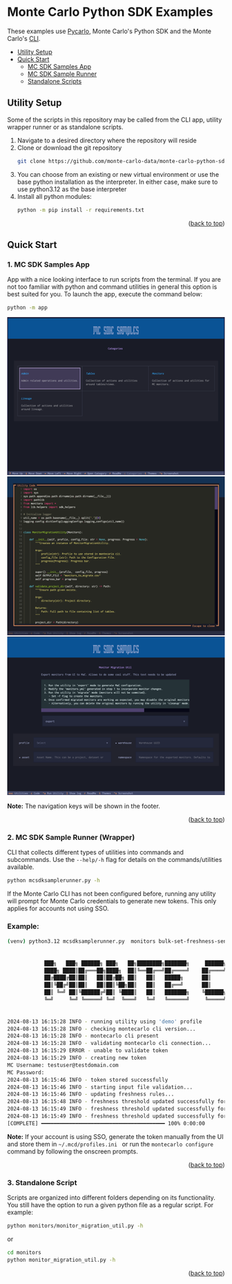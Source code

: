 <div id="top"></div>
<a href=""></a>

# Monte Carlo Python SDK Examples

These examples use [Pycarlo](https://github.com/monte-carlo-data/python-sdk), Monte Carlo's Python SDK and the Monte Carlo's [CLI](https://pypi.org/project/montecarlodata/).

<!-- TABLE OF CONTENTS -->
- [Utility Setup](#utility-setup)
- [Quick Start](#quick-start)
  - [MC SDK Samples App](#1-mc-sdk-samples-app)
  - [MC SDK Sample Runner](#2-mc-sdk-sample-runner-wrapper)
  - [Standalone Scripts](#3-standalone-script)

## Utility Setup
Some of the scripts in this repository may be called from the CLI app, utility wrapper runner or as standalone scripts. 
1. Navigate to a desired directory where the repository will reside
2. Clone or download the git repository
   ```bash
   git clone https://github.com/monte-carlo-data/monte-carlo-python-sdk-examples.git
   ```
3. You can choose from an existing or new virtual environment or use the base python installation as the interpreter. 
In either case, make sure to use python3.12 as the base interpreter
4. Install all python modules:
   ```bash
   python -m pip install -r requirements.txt
   ```
<p align="right">(<a href="#top">back to top</a>)</p>

## Quick Start

### 1. MC SDK Samples App

App with a nice looking interface to run scripts from the terminal. If you are not too familiar with python and command utilities in general this option is best suited for you. To launch the app, execute the command below:

```bash
python -m app
```

![app](landing.png) ![code](code.png) ![utility](utility.png)
 
**Note:** The navigation keys will be shown in the footer.

<p align="right">(<a href="#top">back to top</a>)</p>

### 2. MC SDK Sample Runner (Wrapper)

CLI that collects different types of utilities into commands and subcommands. Use the ```--help/-h``` flag for details on the commands/utilities available.

```bash
python mcsdksamplerunner.py -h
```

If the Monte Carlo CLI has not been configured before, running any utility will prompt for Monte Carlo credentials to 
generate new tokens. This only applies for accounts not using SSO. 

### Example:

```bash
(venv) python3.12 mcsdksamplerunner.py  monitors bulk-set-freshness-sensitivity -p demo -i /Users/hjarrin/Downloads/freshness_thresholds_auto.csv -w aaaa7777-7777-a7a7-a7a7a-aaaa7777

                    
            ███╗   ███╗ ██████╗ ███╗   ██╗████████╗███████╗     ██████╗ █████╗ ██████╗ ██╗      ██████╗ 
            ████╗ ████║██╔═══██╗████╗  ██║╚══██╔══╝██╔════╝    ██╔════╝██╔══██╗██╔══██╗██║     ██╔═══██╗
            ██╔████╔██║██║   ██║██╔██╗ ██║   ██║   █████╗      ██║     ███████║██████╔╝██║     ██║   ██║
            ██║╚██╔╝██║██║   ██║██║╚██╗██║   ██║   ██╔══╝      ██║     ██╔══██║██╔══██╗██║     ██║   ██║
            ██║ ╚═╝ ██║╚██████╔╝██║ ╚████║   ██║   ███████╗    ╚██████╗██║  ██║██║  ██║███████╗╚██████╔╝
            ╚═╝     ╚═╝ ╚═════╝ ╚═╝  ╚═══╝   ╚═╝   ╚══════╝     ╚═════╝╚═╝  ╚═╝╚═╝  ╚═╝╚══════╝ ╚═════╝ 
                                                                                                         
        
2024-08-13 16:15:28 INFO - running utility using 'demo' profile
2024-08-13 16:15:28 INFO - checking montecarlo cli version...
2024-08-13 16:15:28 INFO - montecarlo cli present
2024-08-13 16:15:28 INFO - validating montecarlo cli connection...
2024-08-13 16:15:29 ERROR - unable to validate token
2024-08-13 16:15:29 INFO - creating new token
MC Username: testuser@testdomain.com
MC Password: 
2024-08-13 16:15:46 INFO - token stored successfully
2024-08-13 16:15:46 INFO - starting input file validation...
2024-08-13 16:15:46 INFO - updating freshness rules...
2024-08-13 16:15:48 INFO - freshness threshold updated successfully for table hxe:dev_schema.offer
2024-08-13 16:15:49 INFO - freshness threshold updated successfully for table hxe:dev_schema.subscription
2024-08-13 16:15:49 INFO - freshness threshold updated successfully for table hxe:dev_schema.zuora_invoice
[COMPLETE] ━━━━━━━━━━━━━━━━━━━━━━━━━━━━━━━━━━━━━━━━ 100% 0:00:00
```

**Note:** If your account is using SSO, generate the token manually from the UI and store them in ```~/.mcd/profiles.ini
``` or run the ```montecarlo configure``` command by following the onscreen prompts.

<p align="right">(<a href="#top">back to top</a>)</p>

### 3. Standalone Script

Scripts are organized into different folders depending on its functionality. You still have the option to run a given python file as a regular script. For example:

```bash
python monitors/monitor_migration_util.py -h
```

or

```bash
cd monitors
python monitor_migration_util.py -h
```

<p align="right">(<a href="#top">back to top</a>)</p>